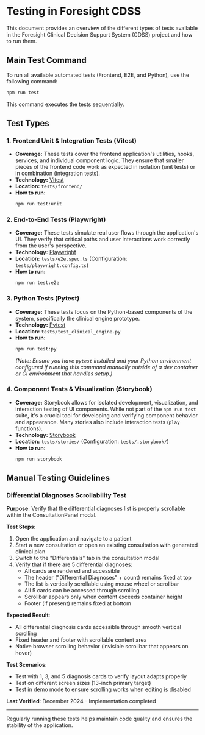 # Testing in Foresight CDSS

This document provides an overview of the different types of tests available in the Foresight Clinical Decision Support System (CDSS) project and how to run them.

## Main Test Command

To run all available automated tests (Frontend, E2E, and Python), use the following command:

```bash
npm run test
```

This command executes the tests sequentially.

## Test Types

### 1. Frontend Unit & Integration Tests (Vitest)

*   **Coverage:** These tests cover the frontend application's utilities, hooks, services, and individual component logic. They ensure that smaller pieces of the frontend code work as expected in isolation (unit tests) or in combination (integration tests).
*   **Technology:** [Vitest](https://vitest.dev/)
*   **Location:** `tests/frontend/`
*   **How to run:**
    ```bash
    npm run test:unit
    ```

### 2. End-to-End Tests (Playwright)

*   **Coverage:** These tests simulate real user flows through the application's UI. They verify that critical paths and user interactions work correctly from the user's perspective.
*   **Technology:** [Playwright](https://playwright.dev/)
*   **Location:** `tests/e2e.spec.ts` (Configuration: `tests/playwright.config.ts`)
*   **How to run:**
    ```bash
    npm run test:e2e
    ```

### 3. Python Tests (Pytest)

*   **Coverage:** These tests focus on the Python-based components of the system, specifically the clinical engine prototype.
*   **Technology:** [Pytest](https://docs.pytest.org/)
*   **Location:** `tests/test_clinical_engine.py`
*   **How to run:**
    ```bash
    npm run test:py
    ```
    *(Note: Ensure you have `pytest` installed and your Python environment configured if running this command manually outside of a dev container or CI environment that handles setup.)*

### 4. Component Tests & Visualization (Storybook)

*   **Coverage:** Storybook allows for isolated development, visualization, and interaction testing of UI components. While not part of the `npm run test` suite, it's a crucial tool for developing and verifying component behavior and appearance. Many stories also include interaction tests (`play` functions).
*   **Technology:** [Storybook](https://storybook.js.org/)
*   **Location:** `tests/stories/` (Configuration: `tests/.storybook/`)
*   **How to run:**
    ```bash
    npm run storybook
    ```

## Manual Testing Guidelines

### Differential Diagnoses Scrollability Test

**Purpose**: Verify that the differential diagnoses list is properly scrollable within the ConsultationPanel modal.

**Test Steps**:
1. Open the application and navigate to a patient
2. Start a new consultation or open an existing consultation with generated clinical plan
3. Switch to the "Differentials" tab in the consultation modal
4. Verify that if there are 5 differential diagnoses:
   - All cards are rendered and accessible
   - The header ("Differential Diagnoses" + count) remains fixed at top
   - The list is vertically scrollable using mouse wheel or scrollbar
   - All 5 cards can be accessed through scrolling
   - Scrollbar appears only when content exceeds container height
   - Footer (if present) remains fixed at bottom

**Expected Result**: 
- All differential diagnosis cards accessible through smooth vertical scrolling
- Fixed header and footer with scrollable content area
- Native browser scrolling behavior (invisible scrollbar that appears on hover)

**Test Scenarios**:
- Test with 1, 3, and 5 diagnosis cards to verify layout adapts properly
- Test on different screen sizes (13-inch primary target)
- Test in demo mode to ensure scrolling works when editing is disabled

**Last Verified**: December 2024 - Implementation completed

---

Regularly running these tests helps maintain code quality and ensures the stability of the application.
